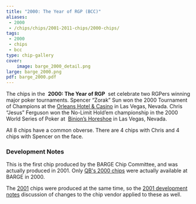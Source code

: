 ```yaml
---
title: "2000: The Year of RGP (BCC)"
aliases:
 - 2000
 - /chips/chips/2001-2011-chips/2000-chips/
tags:
 - 2000
 - chips
 - bcc
type: chip-gallery
cover:
    image: barge_2000_detail.png
large: barge_2000.png
pdf: barge_2000.pdf
---
```


The chips in the&nbsp; **2000: The Year of RGP** &nbsp;set celebrate two RGPers
winning major poker tournaments.&nbsp;Spencer &#8220;Zorak&#8221; Sun&nbsp;won
the 2000 Tournament of Champions at the
[Orleans Hotel &amp; Casino](http://www.orleanscasino.com/)
in Las Vegas, Nevada.&nbsp;Chris
&#8220;Jesus&#8221; Ferguson&nbsp;won the No-Limit Hold&#8217;em championship
in the 2000 World Series of Poker at&nbsp;
[Binion&#8217;s Horeshoe](http://www.binions.com/)
in
Las Vegas, Nevada.

All 8 chips have a common obverse. There are 4 chips with Chris and 4 chips with Spencer on the face.

### Development Notes

This is the first chip produced by the BARGE Chip Committee, and was actually produced in 2001.
Only [QB's 2000 chips](../2000-qb/) were actually available at BARGE in 2000.

The [2001](../2001/) chips were produced at the same time, so the [2001 development
notes](../2001/#development-notes) discussion of changes to the chip vendor
applied to these as well.
